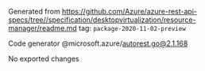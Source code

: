 Generated from https://github.com/Azure/azure-rest-api-specs/tree//specification/desktopvirtualization/resource-manager/readme.md tag: `package-2020-11-02-preview`

Code generator @microsoft.azure/autorest.go@2.1.168

No exported changes